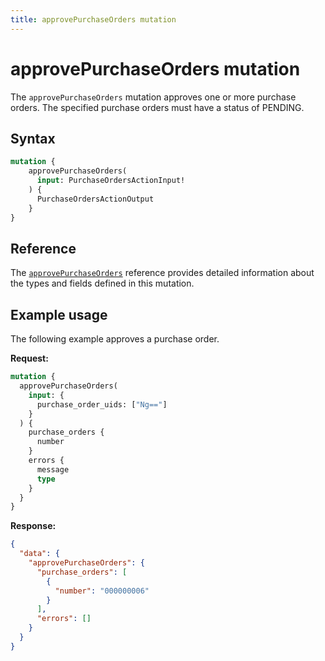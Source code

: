 ```yaml
---
title: approvePurchaseOrders mutation
---
```


# approvePurchaseOrders mutation

The `approvePurchaseOrders` mutation approves one or more purchase orders. The specified purchase orders must have a status of PENDING.

## Syntax

```graphql
mutation {
    approvePurchaseOrders(
      input: PurchaseOrdersActionInput!
    ) {
      PurchaseOrdersActionOutput
    }
}
```

## Reference

The [`approvePurchaseOrders`](https://developer.adobe.com/commerce/webapi/graphql-api/index.html#mutation-approvePurchaseOrders) reference provides detailed information about the types and fields defined in this mutation.

## Example usage

The following example approves a purchase order.

**Request:**

``` graphql
mutation {
  approvePurchaseOrders(
    input: {
      purchase_order_uids: ["Ng=="]
    }
  ) {
    purchase_orders {
      number
    }
    errors {
      message
      type
    }
  }
}
```

**Response:**

``` json
{
  "data": {
    "approvePurchaseOrders": {
      "purchase_orders": [
        {
          "number": "000000006"
        }
      ],
      "errors": []
    }
  }
}
```

